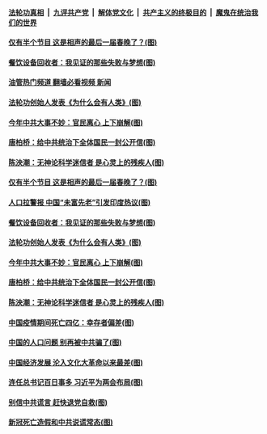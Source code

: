####  [法轮功真相](../../../../basic/blob/master/README.md?t=01230812) &nbsp;|&nbsp; [九评共产党](../../../../9ping.md/blob/master/README.md?t=01230812) &nbsp;|&nbsp; [解体党文化](../../../../jtdwh.md/blob/master/README.md?t=01230812)  &nbsp;|&nbsp; [共产主义的终极目的](../../../../gczydzjmd.md/blob/master/README.md?t=01230812) &nbsp;|&nbsp; [魔鬼在统治我们的世界](../../../../mgztzwmdsj.md/blob/master/README.md?t=01230812) 

#### [仅有半个节目 这是相声的最后一届春晚了？(图)](../pages/p4/1027088.md?t=01230812) 

#### [餐饮设备回收者：我见证的那些失败与梦想(图)](../pages/p4/1027097.md?t=01230812) 

#### [油管热门频道 翻墙必看视频 新闻](http://129.146.143.75:81/youtube.html?01230812)

#### [法轮功创始人发表《为什么会有人类》(图)](../pages/p4/1027091.md?t=01230812) 

#### [今年中共大事不妙：官民离心 上下崩解(图)](../pages/p4/1027092.md?t=01230812) 

#### [唐柏桥：给中共统治下全体国⺠一封公开信(图)](../pages/p4/1027089.md?t=01230812) 

#### [陈泱潮：无神论科学迷信者 是心灵上的残疾人(图)](../pages/p4/1027070.md?t=01230812) 




#### [仅有半个节目 这是相声的最后一届春晚了？(图)](../pages/p4/1027088.md?t=01230812) 

#### [人口拉警报 中国“未富先老”引发印度热议(图)](../pages/p4/1027098.md?t=01230812) 

#### [餐饮设备回收者：我见证的那些失败与梦想(图)](../pages/p4/1027097.md?t=01230812) 

#### [法轮功创始人发表《为什么会有人类》(图)](../pages/p4/1027091.md?t=01230812) 

#### [今年中共大事不妙：官民离心 上下崩解(图)](../pages/p4/1027092.md?t=01230812) 

#### [唐柏桥：给中共统治下全体国⺠一封公开信(图)](../pages/p4/1027089.md?t=01230812) 

#### [陈泱潮：无神论科学迷信者 是心灵上的残疾人(图)](../pages/p4/1027070.md?t=01230812) 

#### [中国疫情期间死亡四亿：幸存者偏差(图)](../pages/p4/1027017.md?t=01230812) 

#### [中国的人口问题 别再被中共骗了(图)](../pages/p4/1027023.md?t=01230812) 

#### [中国经济发展 沦入文化大革命以来最差(图)](../pages/p4/1027021.md?t=01230812) 

#### [连任总书记百日事多 习近平为两会布局(图)](../pages/p4/1027024.md?t=01230812) 





#### [别信中共谎言 赶快退党自救(图)](../pages/p4/1026861.md?t=01230812) 

#### [新冠死亡造假和中共说谎常态(图)](../pages/p4/1026932.md?t=01230812) 

<img src='http://gfw-breaker.win/goodnews/indexes/p4.md' width='0px' height='0px'/>
